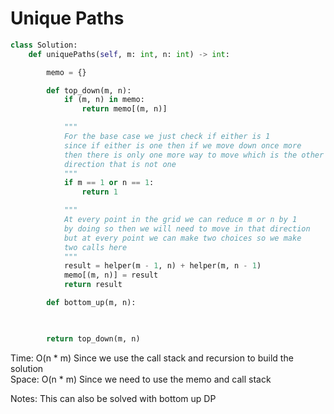 # Unique Paths
```Python
class Solution:
    def uniquePaths(self, m: int, n: int) -> int:

        memo = {}

        def top_down(m, n):
            if (m, n) in memo:
                return memo[(m, n)]

            """
            For the base case we just check if either is 1 
            since if either is one then if we move down once more
            then there is only one more way to move which is the other
            direction that is not one
            """
            if m == 1 or n == 1:
                return 1

            """
            At every point in the grid we can reduce m or n by 1 
            by doing so then we will need to move in that direction 
            but at every point we can make two choices so we make 
            two calls here
            """
            result = helper(m - 1, n) + helper(m, n - 1) 
            memo[(m, n)] = result
            return result

        def bottom_up(m, n):

            

        return top_down(m, n)  

```
Time: O(n * m) Since we use the call stack and recursion to build the solution<br>
Space: O(n * m) Since we need to use the memo and call stack<br>

Notes: This can also be solved with bottom up DP
